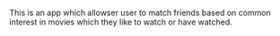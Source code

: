 This is an app which allowser user to match friends based on common interest in movies which they like to watch or have watched.